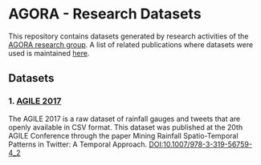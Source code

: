 # AGORA - Research Datasets

This repository contains datasets generated by research activities of the [AGORA research group](http://www.agora.icmc.usp.br/). A list of related publications where datasets were used is maintained [here](http://www.agora.icmc.usp.br/site/publications/).

## Datasets

### 1. [AGILE 2017](https://github.com/agora-research-group/datasets/tree/master/AGILE2017)

The AGILE 2017 is a raw dataset of rainfall gauges and tweets that are openly available in CSV format. This dataset was published at the 20th AGILE Conference through the paper Mining Rainfall Spatio-Temporal Patterns in Twitter: A Temporal Approach. [DOI:10.1007/978-3-319-56759-4_2](http://dx.doi.org/10.1007/978-3-319-56759-4_2)
